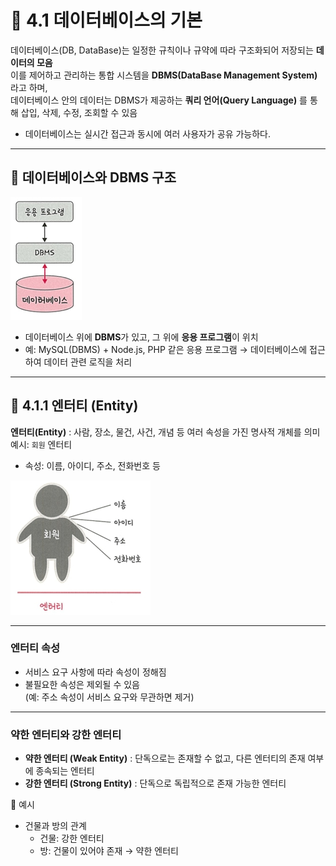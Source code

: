 # 📘 4.1 데이터베이스의 기본

데이터베이스(DB, DataBase)는 일정한 규칙이나 규약에 따라 구조화되어 저장되는 **데이터의 모음**<br> 
이를 제어하고 관리하는 통합 시스템을 **DBMS(DataBase Management System)** 라고 하며,  
데이터베이스 안의 데이터는 DBMS가 제공하는 **쿼리 언어(Query Language)** 를 통해 삽입, 삭제, 수정, 조회할 수 있음

- 데이터베이스는 실시간 접근과 동시에 여러 사용자가 공유 가능하다.

---

## 📌 데이터베이스와 DBMS 구조
![데이터베이스와 DBMS](./images/ash_데이터베이스와%20DBMS.jpeg)

- 데이터베이스 위에 **DBMS**가 있고, 그 위에 **응용 프로그램**이 위치
- 예: MySQL(DBMS) + Node.js, PHP 같은 응용 프로그램 → 데이터베이스에 접근하여 데이터 관련 로직을 처리

---

## 🔹 4.1.1 엔터티 (Entity)

**엔터티(Entity)** : 사람, 장소, 물건, 사건, 개념 등 여러 속성을 가진 명사적 개체를 의미  
예시: `회원` 엔터티  
- 속성: 이름, 아이디, 주소, 전화번호 등

![엔터티](./images/ash_엔터티.jpeg)

---

### 엔터티 속성
- 서비스 요구 사항에 따라 속성이 정해짐  
- 불필요한 속성은 제외될 수 있음  
  (예: 주소 속성이 서비스 요구와 무관하면 제거)

---

### 약한 엔터티와 강한 엔터티
- **약한 엔터티 (Weak Entity)** : 단독으로는 존재할 수 없고, 다른 엔터티의 존재 여부에 종속되는 엔터티  
- **강한 엔터티 (Strong Entity)** : 단독으로 독립적으로 존재 가능한 엔터티

📍 예시
- 건물과 방의 관계  
  - 건물: 강한 엔터티  
  - 방: 건물이 있어야 존재 → 약한 엔터티
